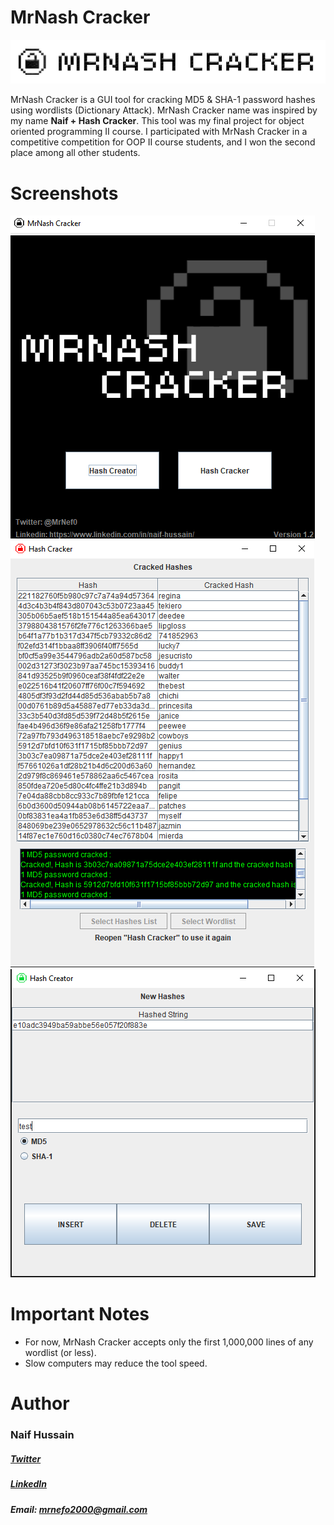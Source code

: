 # MrNash Cracker
![alt text](https://github.com/MrNef0/MrNash-Cracker/blob/main/header.png) 

MrNash Cracker is a GUI tool for cracking MD5 & SHA-1 password hashes using wordlists (Dictionary Attack). MrNash Cracker name was inspired by my name **Naif + Hash Cracker**. This tool was my final project for object oriented programming II course. I participated with MrNash Cracker in a competitive competition for OOP II course students, and I won the second place among all other students.



# Screenshots
![alt text](https://github.com/MrNef0/MrNash-Cracker/blob/main/screenshots/1.png?raw=true)
![alt text](https://github.com/MrNef0/MrNash-Cracker/blob/main/screenshots/2.png?raw=true)
![alt text](https://github.com/MrNef0/MrNash-Cracker/blob/main/screenshots/3.png?raw=true)


# Important Notes

- For now, MrNash Cracker accepts only the first 1,000,000 lines of any wordlist (or less).
- Slow computers may reduce the tool speed.


# Author
### Naif Hussain

##### [Twitter](https://twitter.com/MrNef0)


##### [LinkedIn](https://www.linkedin.com/in/naif-hussain/)


##### Email: mrnefo2000@gmail.com
